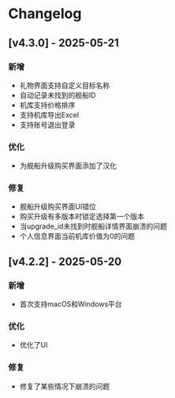 # Changelog

## [v4.3.0] - 2025-05-21

### 新增
- 礼物界面支持自定义目标名称
- 自动记录未找到的舰船ID
- 机库支持价格排序
- 支持机库导出Excel
- 支持账号退出登录

### 优化
- 为舰船升级购买界面添加了汉化

### 修复
- 舰船升级购买界面UI错位
- 购买升级有多版本时锁定选择第一个版本
- 当upgrade_id未找到时舰船详情界面崩溃的问题
- 个人信息界面当前机库价值为0的问题

## [v4.2.2] - 2025-05-20

### 新增
- 首次支持macOS和Windows平台

### 优化
- 优化了UI

### 修复
- 修复了某些情况下崩溃的问题
